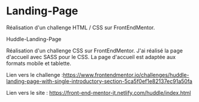 # Landing-Page
Réalisation d'un challenge HTML / CSS sur FrontEndMentor. 

Huddle-Landing-Page

Réalisation d'un challenge CSS sur FrontEndMentor. J'ai réalisé la page d'accueil avec SASS pour le CSS. 
La page d'accueil est adaptée aux formats mobile et tablette.

Lien vers le challenge :https://www.frontendmentor.io/challenges/huddle-landing-page-with-single-introductory-section-5ca5f0ef1e82137ec91a50fa

Lien vers le site : https://front-end-mentor-jt.netlify.com/huddle/index.html 
